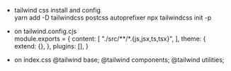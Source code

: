 - tailwind css install and config <br>
    yarn add -D tailwindcss postcss autoprefixer
    npx tailwindcss init -p

- on tailwind.config.cjs <br>
    module.exports = {
    content: [
        "./src/**/*.{js,jsx,ts,tsx}",
    ],
    theme: {
        extend: {},
    },
    plugins: [],
    }

- on index.css 
    @tailwind base;
    @tailwind components;
    @tailwind utilities;
